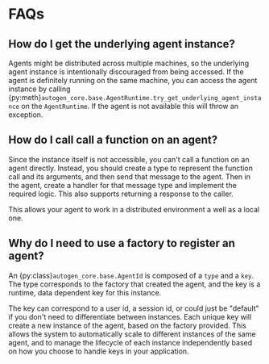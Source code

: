 # FAQs

## How do I get the underlying agent instance?

Agents might be distributed across multiple machines, so the underlying agent instance is intentionally discouraged from being accessed. If the agent is definitely running on the same machine, you can access the agent instance by calling {py:meth}`autogen_core.base.AgentRuntime.try_get_underlying_agent_instance` on the `AgentRuntime`. If the agent is not available this will throw an exception.

## How do I call call a function on an agent?

Since the instance itself is not accessible, you can't call a function on an agent directly. Instead, you should create a type to represent the function call and its arguments, and then send that message to the agent. Then in the agent, create a handler for that message type and implement the required logic. This also supports returning a response to the caller.

This allows your agent to work in a distributed environment a well as a local one.

## Why do I need to use a factory to register an agent?

An {py:class}`autogen_core.base.AgentId` is composed of a `type` and a `key`. The type corresponds to the factory that created the agent, and the key is a runtime, data dependent key for this instance.

The key can correspond to a user id, a session id, or could just be "default" if you don't need to differentiate between instances. Each unique key will create a new instance of the agent, based on the factory provided. This allows the system to automatically scale to different instances of the same agent, and to manage the lifecycle of each instance independently based on how you choose to handle keys in your application.
